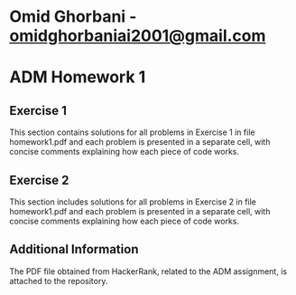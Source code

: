 # Omid Ghorbani - omidghorbaniai2001@gmail.com


# ADM Homework 1

## Exercise 1
This section contains solutions for all problems in Exercise 1 in file homework1.pdf and each problem is presented in a separate cell, with concise comments explaining how each piece of code works.

## Exercise 2
This section includes solutions for all problems in Exercise 2 in file homework1.pdf and each problem is presented in a separate cell, with concise comments explaining how each piece of code works.

## Additional Information
The PDF file obtained from HackerRank, related to the ADM assignment, is attached to the repository.



